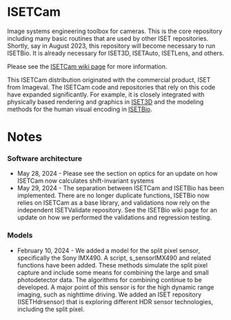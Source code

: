 # ISETCam

Image systems engineering toolbox for cameras.  This is the core repository including many basic routines that are used by other ISET repositories.  Shortly, say in August 2023, this repository will become necessary to run ISETBio.  It is already necessary for ISET3D, ISETAuto, ISETLens, and others.

Please see the [ISETCam wiki page](https://github.com/iset/isetcam/wiki) for more information.

This ISETCam distribution originated with the commercial product, ISET from Imageval. The ISETCam code and repositories that rely on this code have expanded significantly. For example, it is closely integrated with physically based rendering and graphics in [ISET3D](https://github.com/ISET/iset3d/wiki) and the modeling methods for the human visual encoding in [ISETBio](https://github.com/ISETBIO/ISETBio/wiki).

# Notes

### Software architecture

* May 28, 2024 - Please see the section on optics for an update on how ISETCam now calculates shift-invariant systems
* May 29, 2024 - The separation between ISETCam and ISETBio has been implemented.  There are no longer duplicate functions,  ISETBio now relies on ISETCam as a base library, and validations now rely on the independent ISETValidate repository.  See the ISETBio wiki page for an update on how we performed the validations and regression testing.

### Models

* February 10, 2024 - We added a model for the split pixel sensor, specifically the Sony IMX490.  A script, s_sensorIMX490 and related functions have been added. These methods simulate the split pixel capture and include some means for combining the large and small photodetector data.  The algorithms for combining continue to be developed.  A major point of this sensor is for the high dynamic range imaging, such as nighttime driving.  We added an ISET repository (ISETHdrsensor) that is exploring different HDR sensor technologies, including the split pixel.

